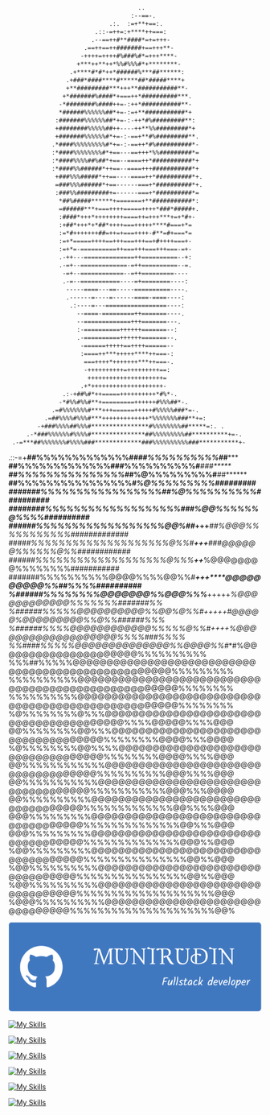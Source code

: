                                                                       
                                        ..                            
                                      :--==-.                         
                                .:.  :=+**+==:.                       
                            .::-=++=:+****++===:                      
                           .--==++#**####*=+=+++-                     
                         .==++==++#######+==+++**-                    
                        -++++=++++#%###%#*=+++****-                   
                       +***++**++*%%#%%%#*+********-                  
                     .+****#*#*++*######%***##******:                 
                    .+###*####****#*****##*#####****+                 
                    +**#########***+++**###########**-                
                   +*#######%####*+===++*##########***.               
                  -*########%####++=-:++*###########**-               
                  *######%%%%%%##*+=-:=+**###########*+               
                 :#######%%%%%%##*+=-:-++*#%#########**:              
                 +########%%%%%##++----++**%%#########*+              
                 +#######%%%%%%#*+=-:-==+**#%#########**.             
                .*####%%%%%%%%%#*+=-:-==++*#%##########*-             
                :*####%%%%%%%%#*+==---==+++*%%#########*=             
                :*####%%%%##%##*+==--====++*###########*+             
                :*####%%######*++==--====+++###########*+             
                 +###%%%#####*++==----====++*##########*+.            
                 =###%%%######*+==------===+*##########*+.            
                 :###%%#########+=------===+*##########*=             
                  *##%#####******+=======+**###########*:             
                  =######***+===++++=====++++*###*#####+.             
                  :####*+++*++++++++====++=+++***+=+*#+-              
                  :+##*+++*+*##*++++===+++++****#===+*=               
                  :=*#+++++++##=++=+===++++-#**=#+===*=               
                  :=+*=====++++==+++===+++==+#++++===+-               
                  :=+*=-==========++===+++===+++===-=+-               
                  .-++---==============++==========--+:               
                  .-=+--=============-=++==========--=.               
                   -=+--============--=++=========----                
                   .-=--===========----=+========----:                
                    -----====---==-----==========----.                
                    .------=----=------====-====----:                 
                     .:----=---=================----:                 
                       --====-=========++=======----.                 
                       --=============+++=======---.                  
                       :-==========++++++=======--:                   
                       .-==========++++++=======--.                   
                        -======+++++==++++======--                    
                        :====++***+++++****++===-:                    
                         ===++++*+++++++***++===-.                    
                         -++++++++++=+++++++++==:                     
                          +++++++++++++++++++++=                      
                        .+*++++++++++++++++++++-                      
                   .:-+##%#*++=====++++++++++*#%*-.                   
                  -*#%%#%%#**+=========++++++#%%%##*-.                
                .=#%%%%%%%#***+++======+++++#%%%%%###*=-.             
              .=##%%%%#%%%#***+++++++++++++*%%%%%%%###**+=:           
            -+###%%%%##%%%#****************#%%%%%%%%##*****=:. .      
         .-*###%%%%%%#%%%%#***************##%%%%%%%%%##**********+=-. 
     .-=***##%%%%%%%#%%%%###*************###%%%%%%%%%%###***********+-
.::-=+****##%%%%%%%%%%%%%##***************##%%%%%%%%%%#*******#*******
**********##%%%%%%%%%%%%%#****************##%%%%%%%%%%#*******###*****
*********##%%%%%%%%%%%%%%%****************##%@%%%%%%%%%#******##******
********##%%%%%%%%%%%%%%%%*****************#%@%%%%%%%%%#########******
**#######%%%%%%%%%%%%%%%%%#****************#%@%%%%%%%%%%##########****
########%%%%%%%%%%%%%%%%%%%#*************##%@@%%%%%%@%%%%##########***
######%%%%%%%%%%%%%%%%%%@@%##*****+++***##%@@@%%%%%%%%%%%#############
#####%%%%%%%%%%%%%%%%%%%%@%%#*****+++***###@@@@@@%%%%%%@%%############
######%%%%%%%%%%%%%%%%%%%@%%%******++*****%@@@@@@@@%%%%%%%%###########
#######%%%%%%%%%%@@@@%%%%@@%%#*****+++****@@@@@@@@@@%%##%%%%##########
%######%%%%%%%%@@@@@@@%%@@@%%%*****+++++*%@@@@@@@@@@@@%%%%%%%#######%%
%######%%%%%@@@@@@@@@@%%@@%@%%#***+++++*#@@@@@%@@@@@@@@@%%@%%######%%%
%######%%%%@@@@@@@@@@@@%%%%%@%%#**++++*%@@@@@@@@@@@@@@@@@@@%%%%###%%%%
%%####%%%%%@@@@@@@@@@@@@@%%@@@@%%#***#%@@@@@@@@@@@@@@@@@@@@@%%%%%%%%%%
%%%##%%%%%@@@@@@@@@@@@@@@@@@@@@@@@@@@@@@@@@@@@@@@@@@@@@@@@@@@%%%%%%%%%
%%%%%%%%%%@@@@@@@@@@@@@@@@@@@@@@@@@@@@@@@@@@@@@@@@@@@@@@@@@@@@%%%%%%%%
%%%%%%%%%%@@@@@@@@@@@@@@@@@@@@@@@@@@@@@@@@@@@@@@@@@@@@@@@@@@@@%%%%%%%%
%@%%%%%%%%@%%%@@@@@@@@@@@@@@@@@@@@@@@@@@@@@@@@@@@@@@@@%%%%@@@@@%%%%@@@
@@%%%%%%%%@@%%%@@@@@@@@@@@@@@@@@@@@@@@@@@@@@@@@@@@@%%%%%%%%@@@@%%%@@@@
%@%%%%%%%%@@%%%%@@@@@@@@@@@@@@@@@@@@@@@@@@@@@@@@@@@%%%%%%%%@@@@%%%%@@@
@@%%%%%%%%%%%%@@@@@@@@@@@@@@@@@@@@@@@@@@@@@@@@@@@@%%%%%%%%%%@@@%%%%@@@
@@%%%%%%%%%%%@@@@@@@@@@@@@@@@@@@@@@@@@@@@@@@@@@@@%%%%%%%%%%%@@@%%%@@@@
@@%%%%%%%%%%@@@@@@@@@@@@@@@@@@@@@@@@@@@@@@@@@@@@%%%%%%%%%%%%%@@%%%%@@@
@@@%%%%%%%%%@@@@@@@@@@@@@@@@@@@@@@@@@@@@@@@@@@@@%%%%%%%%%%%%%%@@%%%@@@
@@@%%%%%%%%%@@@@@@@@@@@@@@@@@@@@@@@@@@@@@@@@@@@@%%%%%%%%%%%%%%@@@%%@@@
%@@%%%%%%%%%@@@@@@@@@@@@@@@@@@@@@@@@@@@@@@@@@@@@%%%%%%%%%%%%%%%@@%%@@@
%@@%%%%%%%%%%@@@@@@@@@@@@@@@@@@@@@@@@@@@@@@@@@@%%%%%%%%%%%%%%%%@@%%@@@
%@@%%%%%%%%%%@@@@@@@@@@@@@@@@@@@@@@@@@@@@@@@@@@%%%%%%%%%%%%%%%%%%%%@@@
%@@@%%%%%%%%%%@@@@@@@@@@@@@@@@@@@@@@@@@@@@@@@@%%%%%%%%%%%%%%%%%%%%%@@%

<!--IMAGE-->
![header](https://github.com/munirudin26/munirudin26/blob/main/img%2Fheader.png)
<!--ICON-->
[![My Skills](https://skillicons.dev/icons?i=debian)](https://skillicons.dev)

[![My Skills](https://skillicons.dev/icons?i=nodejs)](https://skillicons.dev)

[![My Skills](https://skillicons.dev/icons?i=cpp,js,java,react)](https://skillicons.dev)

[![My Skills](https://skillicons.dev/icons?i=npm)](https://skillicons.dev)

[![My Skills](https://skillicons.dev/icons?i=mysql)](https://skillicons.dev)

[![My Skills](https://skillicons.dev/icons?i=netlify,vercel)](https://skillicons.dev)
